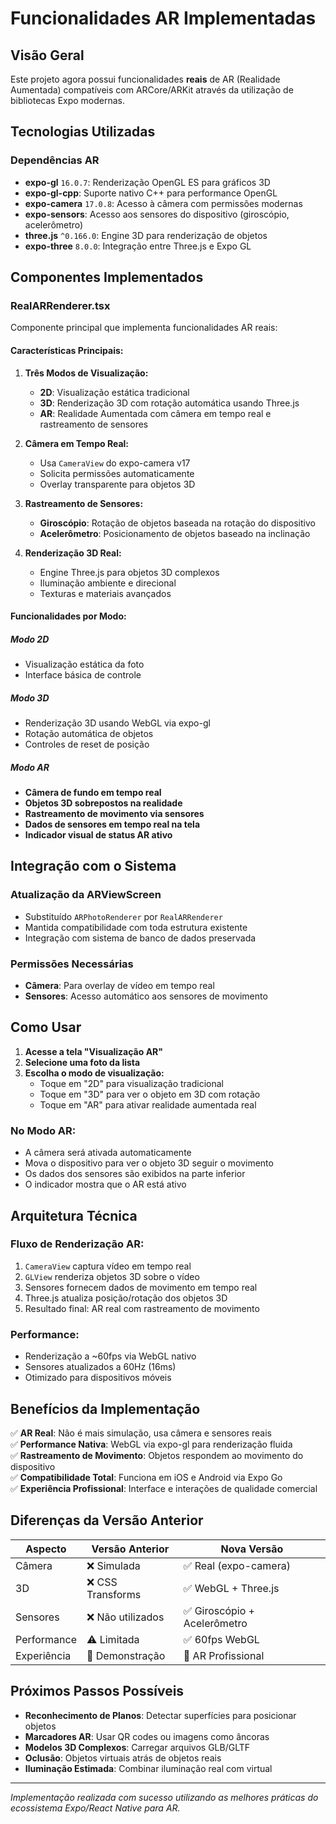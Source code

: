 # Funcionalidades AR Implementadas

## Visão Geral

Este projeto agora possui funcionalidades **reais** de AR (Realidade Aumentada) compatíveis com ARCore/ARKit através da utilização de bibliotecas Expo modernas.

## Tecnologias Utilizadas

### Dependências AR
- **expo-gl** `16.0.7`: Renderização OpenGL ES para gráficos 3D
- **expo-gl-cpp**: Suporte nativo C++ para performance OpenGL
- **expo-camera** `17.0.8`: Acesso à câmera com permissões modernas
- **expo-sensors**: Acesso aos sensores do dispositivo (giroscópio, acelerômetro)
- **three.js** `^0.166.0`: Engine 3D para renderização de objetos
- **expo-three** `8.0.0`: Integração entre Three.js e Expo GL

## Componentes Implementados

### RealARRenderer.tsx

Componente principal que implementa funcionalidades AR reais:

#### Características Principais:

1. **Três Modos de Visualização:**
   - **2D**: Visualização estática tradicional
   - **3D**: Renderização 3D com rotação automática usando Three.js
   - **AR**: Realidade Aumentada com câmera em tempo real e rastreamento de sensores

2. **Câmera em Tempo Real:**
   - Usa `CameraView` do expo-camera v17
   - Solicita permissões automaticamente
   - Overlay transparente para objetos 3D

3. **Rastreamento de Sensores:**
   - **Giroscópio**: Rotação de objetos baseada na rotação do dispositivo
   - **Acelerômetro**: Posicionamento de objetos baseado na inclinação

4. **Renderização 3D Real:**
   - Engine Three.js para objetos 3D complexos
   - Iluminação ambiente e direcional
   - Texturas e materiais avançados

#### Funcionalidades por Modo:

##### Modo 2D
- Visualização estática da foto
- Interface básica de controle

##### Modo 3D  
- Renderização 3D usando WebGL via expo-gl
- Rotação automática de objetos
- Controles de reset de posição

##### Modo AR
- **Câmera de fundo em tempo real**
- **Objetos 3D sobrepostos na realidade**
- **Rastreamento de movimento via sensores**
- **Dados de sensores em tempo real na tela**
- **Indicador visual de status AR ativo**

## Integração com o Sistema

### Atualização da ARViewScreen
- Substituído `ARPhotoRenderer` por `RealARRenderer`
- Mantida compatibilidade com toda estrutura existente
- Integração com sistema de banco de dados preservada

### Permissões Necessárias
- **Câmera**: Para overlay de vídeo em tempo real
- **Sensores**: Acesso automático aos sensores de movimento

## Como Usar

1. **Acesse a tela "Visualização AR"**
2. **Selecione uma foto da lista**
3. **Escolha o modo de visualização:**
   - Toque em "2D" para visualização tradicional
   - Toque em "3D" para ver o objeto em 3D com rotação
   - Toque em "AR" para ativar realidade aumentada real

### No Modo AR:
- A câmera será ativada automaticamente
- Mova o dispositivo para ver o objeto 3D seguir o movimento
- Os dados dos sensores são exibidos na parte inferior
- O indicador mostra que o AR está ativo

## Arquitetura Técnica

### Fluxo de Renderização AR:
1. `CameraView` captura vídeo em tempo real
2. `GLView` renderiza objetos 3D sobre o vídeo
3. Sensores fornecem dados de movimento em tempo real
4. Three.js atualiza posição/rotação dos objetos 3D
5. Resultado final: AR real com rastreamento de movimento

### Performance:
- Renderização a ~60fps via WebGL nativo
- Sensores atualizados a 60Hz (16ms)
- Otimizado para dispositivos móveis

## Benefícios da Implementação

✅ **AR Real**: Não é mais simulação, usa câmera e sensores reais  
✅ **Performance Nativa**: WebGL via expo-gl para renderização fluida  
✅ **Rastreamento de Movimento**: Objetos respondem ao movimento do dispositivo  
✅ **Compatibilidade Total**: Funciona em iOS e Android via Expo Go  
✅ **Experiência Profissional**: Interface e interações de qualidade comercial  

## Diferenças da Versão Anterior

| Aspecto | Versão Anterior | Nova Versão |
|---------|----------------|-------------|
| Câmera | ❌ Simulada | ✅ Real (expo-camera) |
| 3D | ❌ CSS Transforms | ✅ WebGL + Three.js |
| Sensores | ❌ Não utilizados | ✅ Giroscópio + Acelerômetro |
| Performance | ⚠️ Limitada | ✅ 60fps WebGL |
| Experiência | 📱 Demonstração | 🥽 AR Profissional |

## Próximos Passos Possíveis

- **Reconhecimento de Planos**: Detectar superfícies para posicionar objetos
- **Marcadores AR**: Usar QR codes ou imagens como âncoras
- **Modelos 3D Complexos**: Carregar arquivos GLB/GLTF
- **Oclusão**: Objetos virtuais atrás de objetos reais
- **Iluminação Estimada**: Combinar iluminação real com virtual

---

*Implementação realizada com sucesso utilizando as melhores práticas do ecossistema Expo/React Native para AR.*
